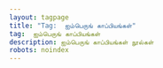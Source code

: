 ```yaml
---
layout: tagpage
title: "Tag:  ஐம்பெருங் காப்பியங்கள்"
tag:  ஐம்பெருங் காப்பியங்கள்
description: ஐம்பெருங் காப்பியங்கள் நூல்கள்
robots: noindex
---
```

